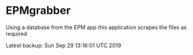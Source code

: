 # EPMgrabber
Using a database from the EPM app this application scrapes the files as required


Latest backup: Sun Sep 29 13:16:01 UTC 2019
